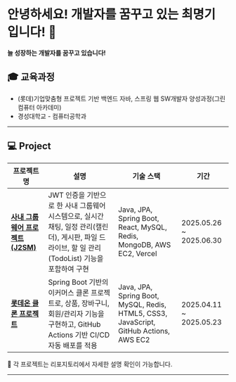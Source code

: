 # 안녕하세요! 개발자를 꿈꾸고 있는 최명기 입니다! 👋

**늘 성장하는 개발자를 꿈꾸고 있습니다!**

## 🎓 교육과정  
- (롯데)기업맞춤형 프로젝트 기반 백엔드 자바, 스프링 웹 SW개발자 양성과정(그린컴퓨터 아카데미)
- 경성대학교 - 컴퓨터공학과



---

## 💻 Project
| **프로젝트명**                                                                   | **설명**                                                                                       | **기술 스택**                                                                              | **기간**                   |
| --------------------------------------------------------------------------- | -------------------------------------------------------------------------------------------- | -------------------------------------------------------------------------------------- | ------------------------ |
| [**사내 그룹웨어 프로젝트 (J2SM)**](https://github.com/greenlotte6/lotte2-community-app-project-team1)    | JWT 인증을 기반으로 한 사내 그룹웨어 시스템으로, 실시간 채팅, 일정 관리(캘린더), 게시판, 파일 드라이브, 할 일 관리(TodoList) 기능을 포함하여 구현 | Java, JPA, Spring Boot, React, MySQL, Redis, MongoDB, AWS EC2, Vercel                  | 2025.05.26 \~ 2025.06.30       |
| [**롯데온 클론 프로젝트**](https://github.com/greenlotte6/lotte1-lotteon-project-team2)                   | Spring Boot 기반의 이커머스 클론 프로젝트로, 상품, 장바구니, 회원/관리자 기능을 구현하고, GitHub Actions 기반 CI/CD 자동 배포를 적용  | Java, JPA, Spring Boot, MySQL, Redis, HTML5, CSS3, JavaScript, GitHub Actions, AWS EC2 | 2025.04.11 \~ 2025.05.23 |



📁 각 프로젝트는 리포지토리에서 자세한 설명 확인이 가능합니다.

---
